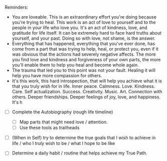 Reminders:
- You are loveable. This is an extraordinary effort you're doing because you're trying to heal. This work is an act of love to yourself and to the people in your life who love you. It's an act of kindness, love, and gratitude for life itself. It can be extremely hard to face hard truths about yourself, and your past. Doing so with love, not shame, is the answer. 
- Everything that has happened, everything that you've ever done, has come from a part that was trying to help, heal, or protect you, even if it was obvious that the actions had severely negative affects. The more you find love and kindness and forgiveness of your own parts, the more you'll enable them to help you heal and become whole again.
- The trauma that led you to this point was not your fault. Healing it will help you have more compassion for others.
- It's this work, this hard introspection, that will help you achieve what it is that you truly wish for in life. Inner peace. Calmness. Love. Kindness. Care. Self actualization. Success. Creativity. Music. Art. Connection with others. Deeper friendships. Deeper feelings of joy, love, and happiness. It's h


- [ ] Complete the Autobiography (rough life timeline)
	- [ ] Map parts that might need love / attention.
	- [ ] Use these tools as trailheads
- [ ] (When in Self) try to determine the true goals that I wish to achieve in life / who I truly wish to be / what I hope to be like
- [ ] Determine a daily habit / routine that helps achieve my True Path.


